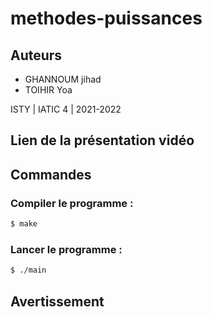 # methodes-puissances

## Auteurs
* GHANNOUM jihad
* TOIHIR Yoa

ISTY | IATIC 4 | 2021-2022

## Lien de la présentation vidéo


## Commandes

### Compiler le programme :
```sh
$ make
```

### Lancer le programme :
```sh
$ ./main
```


## Avertissement
